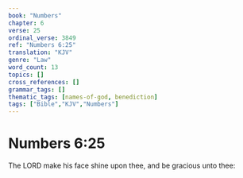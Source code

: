 ```yaml
---
book: "Numbers"
chapter: 6
verse: 25
ordinal_verse: 3849
ref: "Numbers 6:25"
translation: "KJV"
genre: "Law"
word_count: 13
topics: []
cross_references: []
grammar_tags: []
thematic_tags: [names-of-god, benediction]
tags: ["Bible","KJV","Numbers"]
---
```


# Numbers 6:25

The LORD make his face shine upon thee, and be gracious unto thee:
